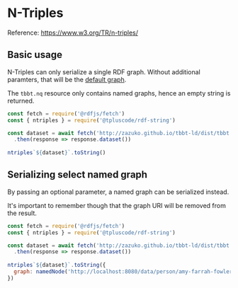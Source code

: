 # N-Triples

Reference: https://www.w3.org/TR/n-triples/

## Basic usage

N-Triples can only serialize a single RDF graph. Without additional paramters, that will be the [default graph](https://www.w3.org/TR/rdf11-concepts/#section-dataset).

The `tbbt.nq` resource only contains named graphs, hence an empty string is returned.

<run-kit>

```js
const fetch = require('@rdfjs/fetch')
const { ntriples } = require('@tpluscode/rdf-string')

const dataset = await fetch('http://zazuko.github.io/tbbt-ld/dist/tbbt.nq')
  .then(response => response.dataset())
  
ntriples`${dataset}`.toString()
```

</run-kit>

## Serializing select named graph

By passing an optional parameter, a named graph can be serialized instead.

It's important to remember though that the graph URI will be removed from the result.

<run-kit>

```js
const fetch = require('@rdfjs/fetch')
const { ntriples } = require('@tpluscode/rdf-string')

const dataset = await fetch('http://zazuko.github.io/tbbt-ld/dist/tbbt.nq')
  .then(response => response.dataset())
  
ntriples`${dataset}`.toString({
  graph: namedNode('http://localhost:8080/data/person/amy-farrah-fowler>'),
})
```

</run-kit>

